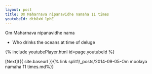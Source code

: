 ```yaml
---
layout: post
title: Om Maharnava nipanavidhe namaha 11 times
youtubeId: dtb8xW_lphE
---
```

 
 
Om Maharnava nipanavidhe nama 
 
 -  Who drinks the oceans at time of deluge 
 
  
 
  
 
 
 
 
 
 


{% include youtubePlayer.html id=page.youtubeId %}
 
[Next]({{ site.baseurl }}{% link  split1/_posts/2014-09-05-Om moolaya namaha 11 times.md%})
 
